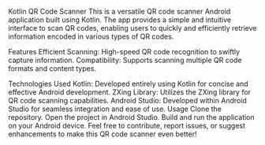 Kotlin QR Code Scanner
This is a versatile QR code scanner Android application built using Kotlin. The app provides a simple and intuitive interface to scan QR codes, enabling users to quickly and efficiently retrieve information encoded in various types of QR codes.

Features
Efficient Scanning: High-speed QR code recognition to swiftly capture information.
Compatibility: Supports scanning multiple QR code formats and content types.

Technologies Used
Kotlin: Developed entirely using Kotlin for concise and effective Android development.
ZXing Library: Utilizes the ZXing library for QR code scanning capabilities.
Android Studio: Developed within Android Studio for seamless integration and ease of use.
Usage
Clone the repository.
Open the project in Android Studio.
Build and run the application on your Android device.
Feel free to contribute, report issues, or suggest enhancements to make this QR code scanner even better!
